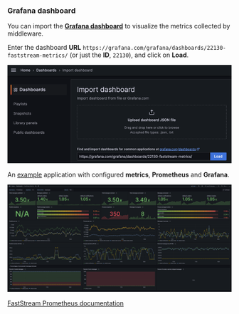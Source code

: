 ### Grafana dashboard

You can import the [**Grafana dashboard**](https://grafana.com/grafana/dashboards/22130-faststream-metrics/) to visualize the metrics collected by middleware.

Enter the dashboard **URL** `https://grafana.com/grafana/dashboards/22130-faststream-metrics/` (or just the **ID**, `22130`), and click on **Load**.

![Import dashboard](./images/import-dashboard.png)

An [example](https://github.com/draincoder/faststream-monitoring) application with configured **metrics**, **Prometheus** and **Grafana**.

![Grafana dashboard](./images/grafana-dashboard.png)

[FastStream Prometheus documentation](https://faststream.airt.ai/latest/getting-started/prometheus/)
